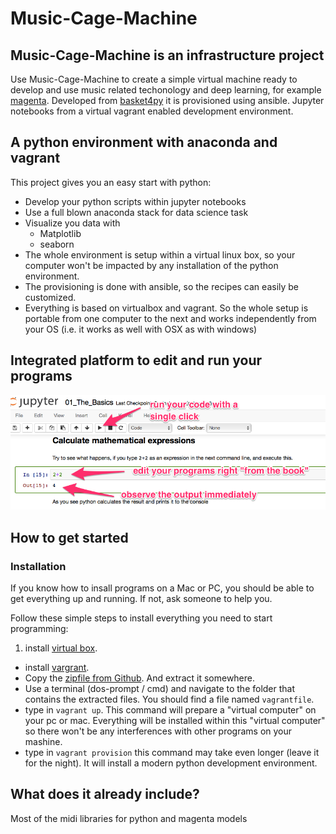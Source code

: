 Music-Cage-Machine
=================

## Music-Cage-Machine is an infrastructure project
Use Music-Cage-Machine to create a simple virtual machine ready to develop and use music related techonology and deep learning, for example [magenta](https://github.com/tensorflow/magenta). Developed from [basket4py](https://github.com/rreben/basket4py) it is provisioned using ansible. Jupyter notebooks from a virtual vagrant enabled development environment.

## A python environment with anaconda and vagrant
This project gives you an easy start with python:
+ Develop your python scripts within jupyter notebooks
+ Use a full blown anaconda stack for data science task
+ Visualize you data with
    * Matplotlib
    * seaborn
+ The whole environment is setup within a virtual linux box, so your computer won't be impacted by any installation of the python environment.
+ The provisioning is done with ansible, so the recipes can easily be customized.
+ Everything is based on virtualbox and vagrant. So the whole setup is portable from one computer to the next and works independently from your OS (i.e. it works as well with OSX as with windows)

## Integrated platform to edit and run your programs

![Get an idea of a jupyter notebook](images/01_The_Basics_annotated.png)

## How to get started
### Installation
If you know how to insall programs on a Mac or PC, you should be able to get everything up and running. If not, ask someone to help you.

Follow these simple steps to install everything you need to start programming:
1. install [virtual box](https://www.virtualbox.org/wiki/Downloads).
* install [vargrant](https://www.vagrantup.com/downloads.html).
* Copy the [zipfile from Github](https://github.com/LESSSE/magenta-machine). And extract it somewhere.
* Use a terminal (dos-prompt / cmd) and navigate to the folder that contains the extracted files. You should find a file named `vagrantfile`.
* type in `vagrant up`. This command will prepare a "virtual computer" on your pc or mac. Everything will be installed within this "virtual computer" so there won't be any interferences with other programs on your mashine.
* type in `vagrant provision` this command may take even longer (leave it for the night). It will install a modern python development environment.

## What does it already include?
Most of the midi libraries for python and magenta models



